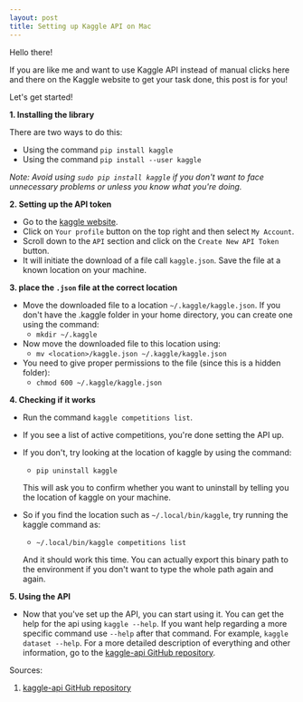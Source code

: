 ```yaml
---
layout: post
title: Setting up Kaggle API on Mac
---
```


Hello there!

If you are like me and want to use Kaggle API instead of manual clicks here and there on the Kaggle website to get your task done, this post is for you!

Let's get started!

**1. Installing the library**

There are two ways to do this:
- Using the command `pip install kaggle`
- Using the command `pip install --user kaggle`

*Note: Avoid using `sudo pip install kaggle` if you don't want to face unnecessary problems or unless you know what you're doing.*

**2. Setting up the API token**

- Go to the [kaggle website](https://www.kaggle.com).
- Click on `Your profile` button on the top right and then select `My Account`.
- Scroll down to the `API` section and click on the `Create New API Token` button.
- It will initiate the download of a file call `kaggle.json`. Save the file at a known location on your machine.

**3. place the `.json` file at the correct location**

- Move the downloaded file to a location `~/.kaggle/kaggle.json`. If you don't have the .kaggle folder in your home directory, you can create one using the command:
  - `mkdir ~/.kaggle`
- Now move the downloaded file to this location using:
  - `mv <location>/kaggle.json ~/.kaggle/kaggle.json`
- You need to give proper permissions to the file (since this is a hidden folder):
  - `chmod 600 ~/.kaggle/kaggle.json`

**4. Checking if it works**

- Run the command `kaggle competitions list`.
- If you see a list of active competitions, you're done setting the API up.
- If you don't, try looking at the location of kaggle by using the command:
  - `pip uninstall kaggle`

  This will ask you to confirm whether you want to uninstall by telling you the location of kaggle on your machine.
- So if you find the location such as `~/.local/bin/kaggle`, try running the kaggle command as:
  - `~/.local/bin/kaggle competitions list`

  And it should work this time. You can actually export this binary path to the environment if you don't want to type the whole path again and again.

**5. Using the API**

- Now that you've set up the API, you can start using it. You can get the help for the api using `kaggle --help`. If you want help regarding a more specific command use `--help` after that command. For example, `kaggle dataset --help`. For a more detailed description of everything and other information, go to the [kaggle-api GitHub repository](https://github.com/Kaggle/kaggle-api).

Sources:
1. [kaggle-api GitHub repository](https://github.com/Kaggle/kaggle-api)

